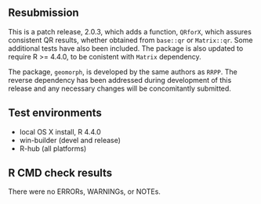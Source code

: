 ## Resubmission
This is a patch release, 2.0.3, which adds a function, `QRforX`, which assures consistent QR results, whether obtained from `base::qr` or `Matrix::qr`.  Some additional tests have also been included.  The package is also updated to require R >= 4.4.0, to be conistent with `Matrix` dependency.

The package, `geomorph`, is developed by the same authors as `RRPP`.  The reverse dependency has been addressed during development of this release and any necessary changes will be concomitantly submitted. 

## Test environments
* local OS X install, R 4.4.0
* win-builder (devel and release)
* R-hub (all platforms)

## R CMD check results
There were no ERRORs, WARNINGs, or NOTEs.